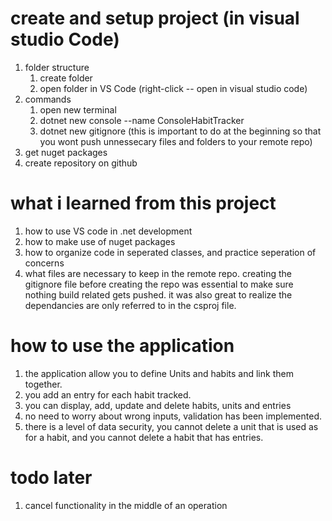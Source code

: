 # create and setup project (in visual studio Code)
1. folder structure
    1. create folder
    2. open folder in VS Code (right-click -- open in visual studio code)
2. commands
    1. open new terminal
    2. dotnet new console --name ConsoleHabitTracker
    3. dotnet new gitignore (this is important to do at the beginning so that you wont push unnessecary files and folders to your remote repo)
3. get nuget packages
4. create repository on github

# what i learned from this project
1. how to use VS code in .net development
2. how to make use of nuget packages
3. how to organize code in seperated classes, and practice seperation of concerns
4. what files are necessary to keep in the remote repo. creating the gitignore file before creating the repo was essential to make sure nothing build related gets pushed. it was also great to realize the dependancies are only referred to in the csproj file.

# how to use the application
1. the application allow you to define Units and habits and link them together.
2. you add an entry for each habit tracked.
3. you can display, add, update and delete habits, units and entries
4. no need to worry about wrong inputs, validation has been implemented.
5. there is a level of data security, you cannot delete a unit that is used as for a habit, and you cannot delete a habit that has entries.

# todo later
1. cancel functionality in the middle of an operation